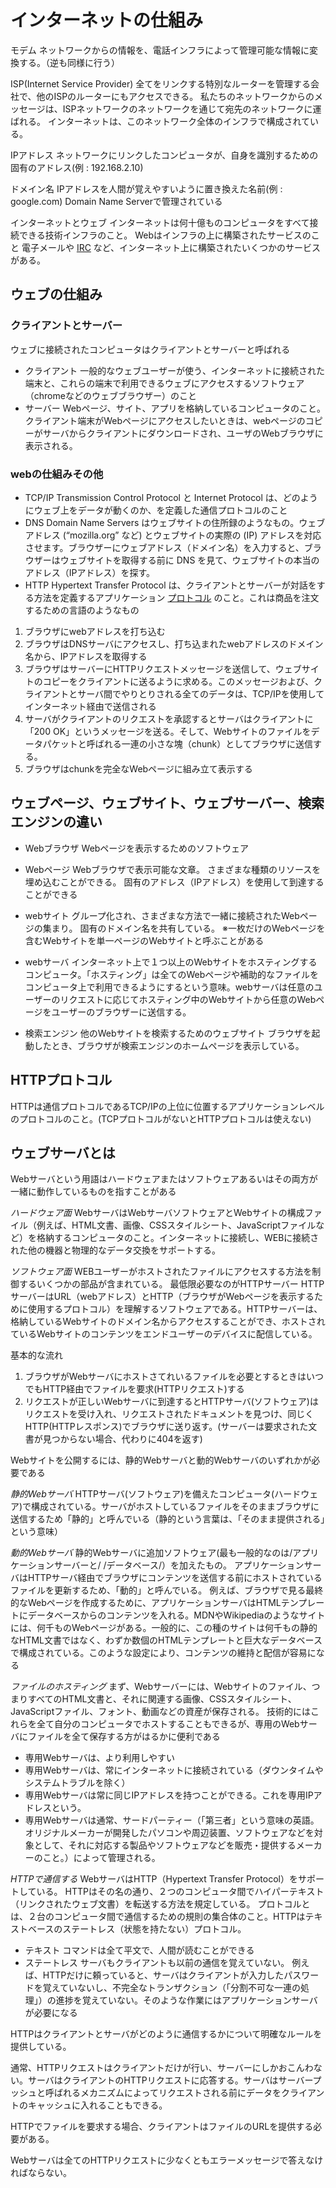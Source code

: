 # インターネットの仕組み
モデム
ネットワークからの情報を、電話インフラによって管理可能な情報に変換する。（逆も同様に行う）

ISP(Internet Service Provider)
全てをリンクする特別なルーターを管理する会社で、他のISPのルーターにもアクセスできる。
私たちのネットワークからのメッセージは、ISPネットワークのネットワークを通じて宛先のネットワークに運ばれる。
インターネットは、このネットワーク全体のインフラで構成されている。

IPアドレス
ネットワークにリンクしたコンピュータが、自身を識別するための固有のアドレス(例 : 192.168.2.10)

ドメイン名
IPアドレスを人間が覚えやすいように置き換えた名前(例 : google.com)
Domain Name Serverで管理されている

インターネットとウェブ
インターネットは何十億ものコンピュータをすべて接続できる技術インフラのこと。
Webはインフラの上に構築されたサービスのこと 電子メールや  [IRC](https://developer.mozilla.org/ja/docs/Glossary/IRC)  など、インターネット上に構築されたいくつかのサービスがある。

## ウェブの仕組み

### クライアントとサーバー
ウェブに接続されたコンピュータはクライアントとサーバーと呼ばれる
* クライアント
一般的なウェブユーザーが使う、インターネットに接続された端末と、これらの端末で利用できるウェブにアクセスするソフトウェア（chromeなどのウェブブラウザー）のこと
* サーバー
Webページ、サイト、アプリを格納しているコンピュータのこと。
クライアント端末がWebページにアクセスしたいときは、webページのコピーがサーバからクライアントにダウンロードされ、ユーザのWebブラウザに表示される。

### webの仕組みその他
* TCP/IP
Transmission Control Protocol と Internet Protocol は、どのようにウェブ上をデータが動くのか、を定義した通信プロトコルのこと
* DNS
Domain Name Servers はウェブサイトの住所録のようなもの。ウェブアドレス (“mozilla.org” など) とウェブサイトの実際の (IP) アドレスを対応させます。ブラウザーにウェブアドレス（ドメイン名）を入力すると、ブラウザーはウェブサイトを取得する前に DNS を見て、ウェブサイトの本当のアドレス（IPアドレス）を探す。
* HTTP
Hypertext Transfer Protocol は、クライアントとサーバーが対話をする方法を定義するアプリケーション [プロトコル](https://developer.mozilla.org/ja/docs/Glossary/Protocol) のこと。これは商品を注文するための言語のようなもの

1. ブラウザにwebアドレスを打ち込む
2. ブラウザはDNSサーバにアクセスし、打ち込まれたwebアドレスのドメイン名から、IPアドレスを取得する
3. ブラウザはサーバーにHTTPリクエストメッセージを送信して、ウェブサイトのコピーをクライアントに送るように求める。このメッセージおよび、クライアントとサーバ間でやりとりされる全てのデータは、TCP/IPを使用してインターネット経由で送信される
4. サーバがクライアントのリクエストを承認するとサーバはクライアントに「200 OK」というメッセージを送る。そして、Webサイトのファイルをデータパケットと呼ばれる一連の小さな塊（chunk）としてブラウザに送信する。
5. ブラウザはchunkを完全なWebページに組み立て表示する


## ウェブページ、ウェブサイト、ウェブサーバー、検索エンジンの違い
* Webブラウザ
Webページを表示するためのソフトウェア

* Webページ
Webブラウザで表示可能な文章。
さまざまな種類のリソースを埋め込むことができる。
固有のアドレス（IPアドレス）を使用して到達することができる

* webサイト
グループ化され、さまざまな方法で一緒に接続されたWebページの集まり。
固有のドメイン名を共有している。
※一枚だけのWebページを含むWebサイトを単一ページのWebサイトと呼ぶことがある

* webサーバ
インターネット上で１つ以上のWebサイトをホスティングするコンピュータ。「ホスティング」は全てのWebページや補助的なファイルをコンピュータ上で利用できるようにするという意味。webサーバは任意のユーザーのリクエストに応じてホスティング中のWebサイトから任意のWebページをユーザーのブラウザーに送信する。

* 検索エンジン
他のWebサイトを検索するためのウェブサイト
ブラウザを起動したとき、ブラウザが検索エンジンのホームページを表示している。


## HTTPプロトコル
HTTPは通信プロトコルであるTCP/IPの上位に位置するアプリケーションレベルのプロトコルのこと。(TCPプロトコルがないとHTTPプロトコルは使えない)



## ウェブサーバとは
Webサーバという用語はハードウェアまたはソフトウェアあるいはその両方が一緒に動作しているものを指すことがある

*ハードウェア面*
WebサーバはWebサーバソフトウェアとWebサイトの構成ファイル（例えば、HTML文書、画像、CSSスタイルシート、JavaScriptファイルなど）を格納するコンピュータのこと。インターネットに接続し、WEBに接続された他の機器と物理的なデータ交換をサポートする。

*ソフトウェア面*
WEBユーザーがホストされたファイルにアクセスする方法を制御するいくつかの部品が含まれている。
最低限必要なのがHTTPサーバー
HTTPサーバーはURL（webアドレス）とHTTP（ブラウザがWebページを表示するために使用するプロトコル）を理解するソフトウェアである。HTTPサーバーは、格納しているWebサイトのドメイン名からアクセスすることができ、ホストされているWebサイトのコンテンツをエンドユーザーのデバイスに配信している。

基本的な流れ
1. ブラウザがWebサーバにホストさてれいるファイルを必要とするときはいつでもHTTP経由でファイルを要求(HTTPリクエスト)する
2. リクエストが正しいWebサーバに到達するとHTTPサーバ(ソフトウェア)はリクエストを受け入れ、リクエストされたドキュメントを見つけ、同じくHTTP(HTTPレスポンス)でブラウザに送り返す。(サーバーは要求された文書が見つからない場合、代わりに404を返す)

Webサイトを公開するには、静的Webサーバと動的Webサーバのいずれかが必要である

*静的Webサーバ*
HTTPサーバ(ソフトウェア)を備えたコンピュータ(ハードウェア)で構成されている。サーバがホストしているファイルをそのままブラウザに送信するため「静的」と呼んでいる（静的という言葉は、「そのまま提供される」という意味）

*動的Webサーバ*
静的Webサーバに追加ソフトウェア(最も一般的なのは/アプリケーションサーバーと/ /データベース/）を加えたもの。
アプリケーションサーバはHTTPサーバ経由でブラウザにコンテンツを送信する前にホストされているファイルを更新するため、「動的」と呼んでいる。
例えば、ブラウザで見る最終的なWebページを作成するために、アプリケーションサーバはHTMLテンプレートにデータベースからのコンテンツを入れる。MDNやWikipediaのようなサイトには、何千ものWebページがある。一般的に、この種のサイトは何千もの静的なHTML文書ではなく、わずか数個のHTMLテンプレートと巨大なデータベースで構成されている。このような設定により、コンテンツの維持と配信が容易になる

*ファイルのホスティング*
まず、Webサーバーには、Webサイトのファイル、つまりすべてのHTML文書と、それに関連する画像、CSSスタイルシート、JavaScriptファイル、フォント、動画などの資産が保存される。
技術的にはこれらを全て自分のコンピュータでホストすることもできるが、専用のWebサーバにファイルを全て保存する方がはるかに便利である
* 専用Webサーバは、より利用しやすい
* 専用Webサーバは、常にインターネットに接続されている（ダウンタイムやシステムトラブルを除く）
* 専用Webサーバは常に同じIPアドレスを持つことができる。これを専用IPアドレスという。
* 専用Webサーバは通常、サードパーティー（「第三者」という意味の英語。オリジナルメーカーが開発したパソコンや周辺装置、ソフトウェアなどを対象として、それに対応する製品やソフトウェアなどを販売・提供するメーカーのこと。）によって管理される。

*HTTPで通信する*
WebサーバはHTTP（Hypertext Transfer Protocol）をサポートしている。
HTTPはその名の通り、２つのコンピュータ間でハイパーテキスト（リンクされたウェブ文書）を転送する方法を規定している。
プロトコルとは、２台のコンピュータ間で通信するための規則の集合体のこと。HTTPはテキストベースのステートレス（状態を持たない）プロトコル。

* テキスト
コマンドは全て平文で、人間が読むことができる
* ステートレス
サーバもクライアントも以前の通信を覚えていない。
例えば、HTTPだけに頼っていると、サーバはクライアントが入力したパスワードを覚えていないし、不完全なトランザクション（「分割不可な一連の処理」）の進捗を覚えていない。そのような作業にはアプリケーションサーバが必要になる

HTTPはクライアントとサーバがどのように通信するかについて明確なルールを提供している。

通常、HTTPリクエストはクライアントだけが行い、サーバーにしかおこんわない。サーバはクライアントのHTTPリクエストに応答する。サーバはサーバープッシュと呼ばれるメカニズムによってリクエストされる前にデータをクライアントのキャッシュに入れることもできる。

HTTPでファイルを要求する場合、クライアントはファイルのURLを提供する必要がある。

Webサーバは全てのHTTPリクエストに少なくともエラーメッセージで答えなければならない。


















